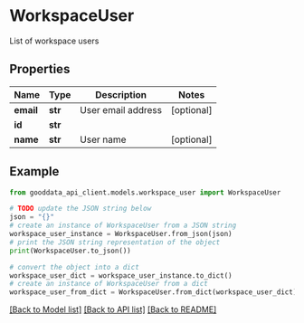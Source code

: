 # WorkspaceUser

List of workspace users

## Properties

Name | Type | Description | Notes
------------ | ------------- | ------------- | -------------
**email** | **str** | User email address | [optional] 
**id** | **str** |  | 
**name** | **str** | User name | [optional] 

## Example

```python
from gooddata_api_client.models.workspace_user import WorkspaceUser

# TODO update the JSON string below
json = "{}"
# create an instance of WorkspaceUser from a JSON string
workspace_user_instance = WorkspaceUser.from_json(json)
# print the JSON string representation of the object
print(WorkspaceUser.to_json())

# convert the object into a dict
workspace_user_dict = workspace_user_instance.to_dict()
# create an instance of WorkspaceUser from a dict
workspace_user_from_dict = WorkspaceUser.from_dict(workspace_user_dict)
```
[[Back to Model list]](../README.md#documentation-for-models) [[Back to API list]](../README.md#documentation-for-api-endpoints) [[Back to README]](../README.md)


